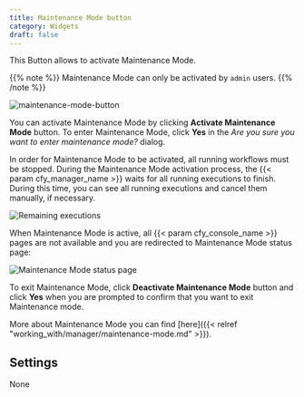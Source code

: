```yaml
---
title: Maintenance Mode button
category: Widgets
draft: false
---
```

This Button allows to activate Maintenance Mode.

{{% note %}}
Maintenance Mode can only be activated by `admin` users.
{{% /note %}}

![maintenance-mode-button]( /images/ui/widgets/maintenance-mode-button.png )

You can activate Maintenance Mode by clicking **Activate Maintenance Mode** button. To enter Maintenance Mode, click **Yes** in the *Are you sure you want to enter maintenance mode?* dialog.

In order for Maintenance Mode to be activated, all running workflows must be stopped.
During the Maintenance Mode activation process, the {{< param cfy_manager_name >}} waits for all running executions to finish. 
During this time, you can see all running executions and cancel them manually, if necessary.

![Remaining executions]( /images/ui/widgets/maintenance-mode-button_remaining-executions.png )

When Maintenance Mode is active, all {{< param cfy_console_name >}} pages are not available and you are redirected to Maintenance Mode status page:

![Maintenance Mode status page]( /images/ui/widgets/maintenance-mode-button_status-page.png )

To exit Maintenance Mode, click **Deactivate Maintenance Mode** button and click **Yes** when you are prompted to confirm that you want to exit Maintenance mode.

More about Maintenance Mode you can find [here]({{< relref "working_with/manager/maintenance-mode.md" >}}).


## Settings

None
